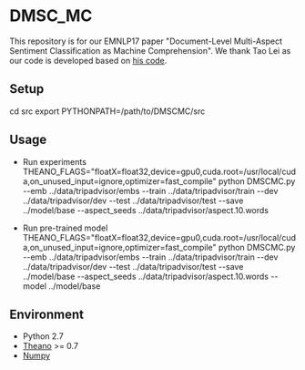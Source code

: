 # DMSC_MC
This repository is for our EMNLP17 paper "Document-Level Multi-Aspect Sentiment Classification as Machine Comprehension". We thank Tao Lei as our code is developed based on [his code](https://github.com/taolei87/rcnn/tree/master/code).

## Setup
cd src
export PYTHONPATH=/path/to/DMSCMC/src

## Usage
- Run experiments
THEANO_FLAGS="floatX=float32,device=gpu0,cuda.root=/usr/local/cuda,on_unused_input=ignore,optimizer=fast_compile"  python DMSCMC.py --emb  ../data/tripadvisor/embs  --train  ../data/tripadvisor/train  --dev  ../data/tripadvisor/dev --test  ../data/tripadvisor/test --save ../model/base  --aspect_seeds ../data/tripadvisor/aspect.10.words 

- Run pre-trained model
THEANO_FLAGS="floatX=float32,device=gpu0,cuda.root=/usr/local/cuda,on_unused_input=ignore,optimizer=fast_compile"  python DMSCMC.py --emb  ../data/tripadvisor/embs  --train  ../data/tripadvisor/train  --dev  ../data/tripadvisor/dev --test  ../data/tripadvisor/test --save ../model/base  --aspect_seeds ../data/tripadvisor/aspect.10.words --model ../model/base

## Environment
* Python 2.7 
* [Theano](http://deeplearning.net/software/theano/) >= 0.7
* [Numpy](http://www.numpy.org) 


